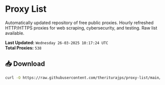 # Proxy List

Automatically updated repository of free public proxies. Hourly refreshed HTTP/HTTPS proxies for web scraping, cybersecurity, and testing. Raw list available.

**Last Updated:** `Wednesday 26-03-2025 10:17:24 UTC`  
**Total Proxies:** `538`

## 📥 Download
```bash
curl -O https://raw.githubusercontent.com/theriturajps/proxy-list/main/proxies.txt
